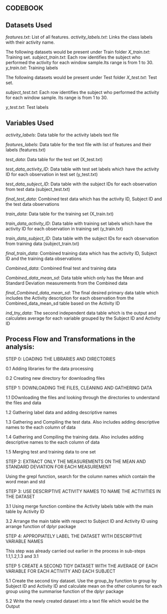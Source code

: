 ## CODEBOOK

## Datasets Used 

*features.txt*: List of all features.
*activity_labels.txt*: Links the class labels with their activity name.

The following datasets would be present under Train folder
  *X_train.txt*: Training set.
  *subject_train.txt*: Each row identifies the subject who performed the activity for each window sample.Its range is from 1 to 30. 
  *y_train.txt*: Training labels

The following datasets would be present under Test folder
*X_test.txt*: Test set.

*subject_test.txt*: Each row identifies the subject who performed the activity for each window sample. Its range is from 1 to 30. 

*y_test.txt*: Test labels

## Variables Used

*activity_labels*: Data table for the activity labels text file

*features_labels*: Data table for the text file with list of features and their labels (features.txt)

*test_data*: Data table for the test set (X_test.txt)

*test_data_activity_ID*: Data table with test set labels which have the activity ID for each observation in 
test set (y_test.txt)

*test_data_subject_ID*: Data table with the subject IDs for each observation from test data (subject_test.txt)

*final_test_data*: Combined test data which has the activity ID, Subject ID and the test data observations

*train_data*: Data table for the training set (X_train.txt)

*train_data_activity_ID*: Data table with training set labels which have the activity ID for each 
observation in training set (y_train.txt)

*train_data_subject_ID*: Data table with the subject IDs for each observation from training data (subject_train.txt)

*final_train_data*: Combined training data which has the activity ID, Subject ID and the training data observations

*Combined_data*: Combined final test and training data

*Combined_data_mean_sd*: Data table which only has the Mean and Standard Deviation measurements from the Combined data

*final_Combined_data_mean_sd*: The final desired primary data table which includes the Activity description for each observation from the Combined_data_mean_sd table based on the Activity ID

*ind_tny_data*: The second independent data table which is the output and calculates average for each variable grouped by the Subject ID and Activity ID

## Process Flow and Transformations in the analysis:

STEP 0: LOADING THE LIBRARIES AND DIRECTORIES

  0.1 Adding libraries for the data processing

  0.2 Creating new directory for downloading files

STEP 1: DOWNLOADING THE FILES, CLEANING AND GATHERING DATA

  1.1 DOwnloading the files and looking through the directories to understand the files and data

  1.2 Gathering label data and adding descriptive names

  1.3 Gathering and Compiling the test data. Also includes adding descriptive names to the each column of data

  1.4 Gathering and Compiling the training data. Also includes adding descriptive names to the each column 
of data

  1.5 Merging test and training data to one set

STEP 2: EXTRACT ONLY THE MEASUREMENTS ON THE MEAN AND STANDARD DEVIATION FOR EACH MEASUREMENT

  Using the grepl function, search for the column names which contain the word mean and std

STEP 3: USE DESCRIPTIVE ACTIVITY NAMES TO NAME THE ACTIVITIES IN THE DATASET

  3.1 Using merge function combine the Activity labels table with the main table by Activity ID

  3.2 Arrange the main table with respect to Subject ID and Activity ID using arrange function of dplyr 
package

STEP 4: APPROPIATELY LABEL THE DATASET WITH DESCRIPTIVE VARIABLE NAMES

  This step was already carried out earlier in the process in sub-steps 1.1,1.2,1.3 and 3.1

STEP 5 CREATE A SECOND TIDY DATASET WITH THE AVERAGE OF EACH VARIABLE FOR EACH ACTIVITY AND EACH SUBJECT

  5.1 Create the second tiny dataset. Use the group_by function to group by Subject ID and Activity ID and 
calculate mean on the other columns for each group using the summarise function of the dplyr package

  5.2 Write the newly created dataset into a text file which would be the Output

